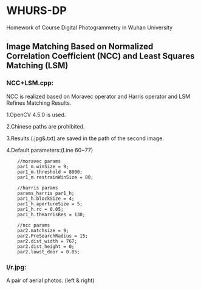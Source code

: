 # WHURS-DP
Homework of Course Digital Photogrammetry in Wuhan University

## Image Matching Based on Normalized Correlation Coefficient (NCC) and Least Squares Matching (LSM)

### NCC+LSM.cpp:
NCC is realized based on Moravec operator and Harris operator and LSM Refines Matching Results.

1.OpenCV 4.5.0 is used.

2.Chinese paths are prohibited.

3.Results (.jpg&.txt) are saved in the path of the second image.

4.Default parameters:(Line 60~77)

		//moravec params
		par1_m.winSize = 9;
		par1_m.threshold = 8000;
		par1_m.restrainWinSize = 80;

		//harris params
		params_harris par1_h;
		par1_h.blockSize = 4;
		par1_h.apertureSize = 5;
		par1_h.rc = 0.05;
		par1_h.thHarrisRes = 130;

		//ncc params
		par2.matchsize = 9;
		par2.PreSearchRadius = 15;
		par2.dist_width = 767;
		par2.dist_height = 0;
		par2.lowst_door = 0.85;
### l/r.jpg:
A pair of aerial photos. (left & right) 
